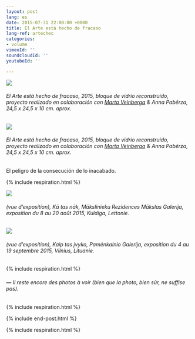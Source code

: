 ```yaml
---
layout: post
lang: es
date: 2015-07-31 22:00:00 +0000
title: El Arte está hecho de fracaso
lang-ref: artechec
categories:
- volume
vimeoId: ''
soundcloudId: ''
youtubeId: ''

---
```

![](/mepierdoparaver/imgs/cbernal3-1-up.jpg)

###### _El Arte está hecho de fracaso_, 2015, bloque de vidrio reconstruido, proyecto realizado en colaboración con [Marta Veinberga](http://martaveinberga.com/) & Anna Pabērza, 24,5 x 24,5 x 10 cm. aprox.

![](/mepierdoparaver/imgs/cbernal2-1-up.jpg)

###### _El Arte está hecho de fracaso_, 2015, bloque de vidrio reconstruido, proyecto realizado en colaboración con [Marta Veinberga](http://martaveinberga.com/) & Anna Pabērza, 24,5 x 24,5 x 10 cm. aprox.

El peligro de la consecución de lo inacabado.

{% include respiration.html %}

![](/mepierdoparaver/imgs/cbernal4-up.jpg)

###### (vue d’exposition), _Kā tas nāk_, Mākslinieku Rezidences Mākslas Galerija, exposition du 8 au 20 août 2015, Kuldiga, Lettonie.

![](/mepierdoparaver/imgs/cbernal5-up.jpg)

###### (vue d’exposition), _Kaip tas įvyko_, Pamėnkalnio Galerija, exposition du 4 au 19 septembre 2015, Vilnius, Lituanie.

{% include respiration.html %}

###### **_—_** _Il reste encore des photos à voir (bien que la photo, bien sûr, ne suffise pas)._

{% include respiration.html %}

{% include end-post.html %}

{% include respiration.html %}
